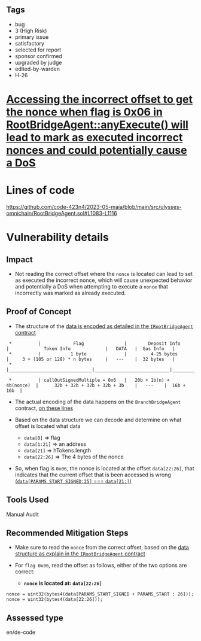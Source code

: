## Tags

- bug
- 3 (High Risk)
- primary issue
- satisfactory
- selected for report
- sponsor confirmed
- upgraded by judge
- edited-by-warden
- H-26

# [Accessing the incorrect offset to get the nonce when flag is 0x06 in RootBridgeAgent::anyExecute() will lead to mark as executed incorrect nonces and could potentially cause a DoS](https://github.com/code-423n4/2023-05-maia-findings/issues/267) 

# Lines of code

https://github.com/code-423n4/2023-05-maia/blob/main/src/ulysses-omnichain/RootBridgeAgent.sol#L1083-L1116


# Vulnerability details

## Impact
- Not reading the correct offset where the `nonce` is located can lead to set as executed the incorrect nonce, which will cause unexpected behavior and potentially a DoS when attempting to execute a `nonce` that incorrectly was marked as already executed.

## Proof of Concept
- The structure of the [data is encoded as detailed in the `IRootBridgeAgent` contract](https://github.com/code-423n4/2023-05-maia/blob/main/src/ulysses-omnichain/interfaces/IRootBridgeAgent.sol#L144)
```solidity
 *          |            Flag               |        Deposit Info        |             Token Info             |   DATA   |  Gas Info   |
 *          |           1 byte              |         4-25 bytes         |     3 + (105 or 128) * n bytes     |   ---	 |  32 bytes   |
 *          |_______________________________|____________________________|____________________________________|__________|_____________|

 *          | callOutSignedMultiple = 0x6   |   20b + 1b(n) + 4b(nonce)  |      32b + 32b + 32b + 32b + 3b 	  |   ---	 |  16b + 16b  |
```

- The actual encoding of the data happens on the `BranchBridgeAgent` contract, [on these lines](https://github.com/code-423n4/2023-05-maia/blob/main/src/ulysses-omnichain/BranchBridgeAgent.sol#L288-L301)

- Based on the data structure we can decode and determine on what offset is located what data
  - `data[0]`       => flag
  - `data[1:21]`    => an address
  - `data[21]`      => hTokens.length
  - `data[22:26]`   => The 4 bytes of the nonce

- So, when flag is `0x06`, the nonce is located at the offset `data[22:26]`, that indicates that the current offset that is been accessed is wrong [(`data[PARAMS_START_SIGNED:25]` === `data[21:]`)](https://github.com/code-423n4/2023-05-maia/blob/main/src/ulysses-omnichain/RootBridgeAgent.sol#L1083-L1085)

## Tools Used
Manual Audit

## Recommended Mitigation Steps
- Make sure to read the `nonce` from the correct offset, based on the [data structure as explain in the `IRootBridgeAgent` contract]()

- For `flag 0x06`, read the offset as follows, either of the two options are correct:
  - **`nonce` is located at: `data[22:26]`**
```solidity
nonce = uint32(bytes4(data[PARAMS_START_SIGNED + PARAMS_START : 26]));
nonce = uint32(bytes4(data[22:26]));
```





## Assessed type

en/de-code